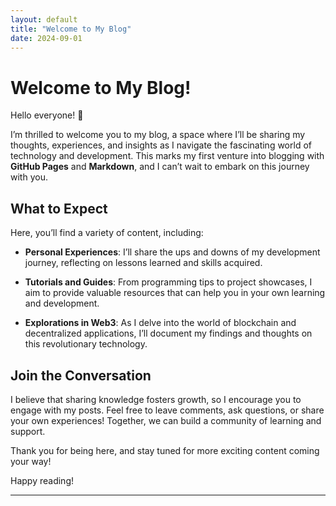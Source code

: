 ```yaml
---
layout: default
title: "Welcome to My Blog"
date: 2024-09-01
---
```


# Welcome to My Blog!

Hello everyone! 👋

I’m thrilled to welcome you to my blog, a space where I’ll be sharing my thoughts, experiences, and insights as I navigate the fascinating world of technology and development. This marks my first venture into blogging with **GitHub Pages** and **Markdown**, and I can’t wait to embark on this journey with you.

## What to Expect

Here, you’ll find a variety of content, including:

- **Personal Experiences**: I’ll share the ups and downs of my development journey, reflecting on lessons learned and skills acquired.
  
- **Tutorials and Guides**: From programming tips to project showcases, I aim to provide valuable resources that can help you in your own learning and development.

- **Explorations in Web3**: As I delve into the world of blockchain and decentralized applications, I’ll document my findings and thoughts on this revolutionary technology.

## Join the Conversation

I believe that sharing knowledge fosters growth, so I encourage you to engage with my posts. Feel free to leave comments, ask questions, or share your own experiences! Together, we can build a community of learning and support.

Thank you for being here, and stay tuned for more exciting content coming your way!

Happy reading!

---
